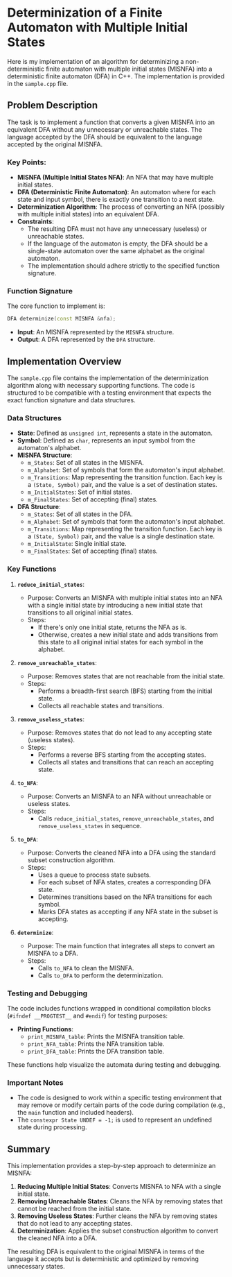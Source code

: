 # Determinization of a Finite Automaton with Multiple Initial States

Here is my implementation of an algorithm for determinizing a non-deterministic finite automaton with multiple initial states (MISNFA) into a deterministic finite automaton (DFA) in C++. The implementation is provided in the `sample.cpp` file.

## Problem Description

The task is to implement a function that converts a given MISNFA into an equivalent DFA without any unnecessary or unreachable states. The language accepted by the DFA should be equivalent to the language accepted by the original MISNFA.

### Key Points:

- **MISNFA (Multiple Initial States NFA)**: An NFA that may have multiple initial states.
- **DFA (Deterministic Finite Automaton)**: An automaton where for each state and input symbol, there is exactly one transition to a next state.
- **Determinization Algorithm**: The process of converting an NFA (possibly with multiple initial states) into an equivalent DFA.
- **Constraints**:
    - The resulting DFA must not have any unnecessary (useless) or unreachable states.
    - If the language of the automaton is empty, the DFA should be a single-state automaton over the same alphabet as the original automaton.
    - The implementation should adhere strictly to the specified function signature.

### Function Signature

The core function to implement is:

```cpp
DFA determinize(const MISNFA &nfa);
```

- **Input**: An MISNFA represented by the `MISNFA` structure.
- **Output**: A DFA represented by the `DFA` structure.

## Implementation Overview

The `sample.cpp` file contains the implementation of the determinization algorithm along with necessary supporting functions. The code is structured to be compatible with a testing environment that expects the exact function signature and data structures.

### Data Structures

- **State**: Defined as `unsigned int`, represents a state in the automaton.
- **Symbol**: Defined as `char`, represents an input symbol from the automaton's alphabet.
- **MISNFA Structure**:
    - `m_States`: Set of all states in the MISNFA.
    - `m_Alphabet`: Set of symbols that form the automaton's input alphabet.
    - `m_Transitions`: Map representing the transition function. Each key is a `(State, Symbol)` pair, and the value is a set of destination states.
    - `m_InitialStates`: Set of initial states.
    - `m_FinalStates`: Set of accepting (final) states.
- **DFA Structure**:
    - `m_States`: Set of all states in the DFA.
    - `m_Alphabet`: Set of symbols that form the automaton's input alphabet.
    - `m_Transitions`: Map representing the transition function. Each key is a `(State, Symbol)` pair, and the value is a single destination state.
    - `m_InitialState`: Single initial state.
    - `m_FinalStates`: Set of accepting (final) states.

### Key Functions

1. **`reduce_initial_states`**:
    - Purpose: Converts an MISNFA with multiple initial states into an NFA with a single initial state by introducing a new initial state that transitions to all original initial states.
    - Steps:
        - If there's only one initial state, returns the NFA as is.
        - Otherwise, creates a new initial state and adds transitions from this state to all original initial states for each symbol in the alphabet.

2. **`remove_unreachable_states`**:
    - Purpose: Removes states that are not reachable from the initial state.
    - Steps:
        - Performs a breadth-first search (BFS) starting from the initial state.
        - Collects all reachable states and transitions.

3. **`remove_useless_states`**:
    - Purpose: Removes states that do not lead to any accepting state (useless states).
    - Steps:
        - Performs a reverse BFS starting from the accepting states.
        - Collects all states and transitions that can reach an accepting state.

4. **`to_NFA`**:
    - Purpose: Converts an MISNFA to an NFA without unreachable or useless states.
    - Steps:
        - Calls `reduce_initial_states`, `remove_unreachable_states`, and `remove_useless_states` in sequence.

5. **`to_DFA`**:
    - Purpose: Converts the cleaned NFA into a DFA using the standard subset construction algorithm.
    - Steps:
        - Uses a queue to process state subsets.
        - For each subset of NFA states, creates a corresponding DFA state.
        - Determines transitions based on the NFA transitions for each symbol.
        - Marks DFA states as accepting if any NFA state in the subset is accepting.

6. **`determinize`**:
    - Purpose: The main function that integrates all steps to convert an MISNFA to a DFA.
    - Steps:
        - Calls `to_NFA` to clean the MISNFA.
        - Calls `to_DFA` to perform the determinization.

### Testing and Debugging

The code includes functions wrapped in conditional compilation blocks (`#ifndef __PROGTEST__` and `#endif`) for testing purposes:

- **Printing Functions**:
    - `print_MISNFA_table`: Prints the MISNFA transition table.
    - `print_NFA_table`: Prints the NFA transition table.
    - `print_DFA_table`: Prints the DFA transition table.

These functions help visualize the automata during testing and debugging.

### Important Notes

- The code is designed to work within a specific testing environment that may remove or modify certain parts of the code during compilation (e.g., the `main` function and included headers).
- The `constexpr State UNDEF = -1;` is used to represent an undefined state during processing.

## Summary

This implementation provides a step-by-step approach to determinize an MISNFA:

1. **Reducing Multiple Initial States**: Converts MISNFA to NFA with a single initial state.
2. **Removing Unreachable States**: Cleans the NFA by removing states that cannot be reached from the initial state.
3. **Removing Useless States**: Further cleans the NFA by removing states that do not lead to any accepting states.
4. **Determinization**: Applies the subset construction algorithm to convert the cleaned NFA into a DFA.

The resulting DFA is equivalent to the original MISNFA in terms of the language it accepts but is deterministic and optimized by removing unnecessary states.
